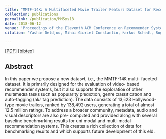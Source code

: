 ```yaml
---
title: "MMTF-14K: A Multifaceted Movie Trailer Feature Dataset for Recommendation and Retrieval"
collection: publications
permalink: /publication/MMSys18
date: 2018-06-12
venue: 'Proceedings of the Eleventh ACM Conference on Recommender Systems'
citation: 'Yashar Deldjoo, Mihai Gabriel Constantin, Markus Schedl, Bogdan Ionescu, Paolo Cremonesi <i> Proceedings of the 9th ACM Multimedia Systems Conference 2018 </i><b>(MMSys 2018)</b>.'

---
```


[[PDF]](https://drive.google.com/file/d/1wWEDxYLQbkDAbZJTWj6AbEpjEhL_r64W/view?usp=sharing)  [[bibtex]](https://mmprj.github.io/mtrm_dataset/index)


## Abstract

In this paper we propose a new dataset, i.e., the MMTF-14K multi- faceted dataset. It is primarily designed for the evaluation of video- based recommender systems, but it also supports the exploration of other multimedia tasks such as popularity prediction, genre classification and auto-tagging (aka tag prediction). The data consists of 13,623 Hollywood-type movie trailers, ranked by 138,492 users, generating a total of almost 12.5 million ratings. To address a broader community, metadata, audio and visual descriptors are also pre- computed and provided along with several baseline benchmarking results for uni-modal and multi-modal recommendation systems. This creates a rich collection of data for benchmarking results and which supports future development of this  eld.